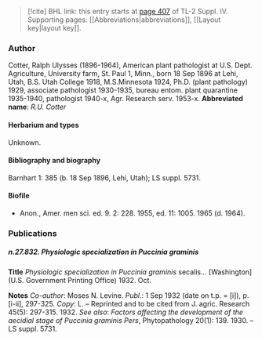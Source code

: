 > [!cite] BHL link: this entry starts at [page 407](https://www.biodiversitylibrary.org/page/33266084) of TL-2 Suppl. IV.
> Supporting pages: [[Abbreviations|abbreviations]], [[Layout key|layout key]].

### Author

Cotter, Ralph Ulysses (1896-1964), American plant pathologist at U.S. Dept. Agriculture, University farm, St. Paul 1, Minn., born 18 Sep 1896 at Lehi, Utah, B.S. Utah College 1918, M.S.Minnesota 1924, Ph.D. (plant pathology) 1929, associate pathologist 1930-1935, bureau entom. plant quarantine 1935-1940, pathologist 1940-x, Agr. Research serv. 1953-x. 
**Abbreviated name**: *R.U. Cotter*

#### Herbarium and types

Unknown.

#### Bibliography and biography

Barnhart 1: 385 (b. 18 Sep 1896, Lehi, Utah); LS suppl. 5731.

#### Biofile

- Anon., Amer. men sci. ed. 9. 2: 228. 1955, ed. 11: 1005. 1965 (d. 1964).

### Publications

##### n.27.832. Physiologic specialization in Puccinia graminis

**Title**
*Physiologic specialization in Puccinia graminis* secalis... \[Washington\] (U.S. Government Printing Office) 1932. Oct.

**Notes**
*Co-author*: Moses N. Levine.
*Publ*.: 1 Sep 1932 (date on t.p. = \[i\]), p. \[i-ii\], 297-325. *Copy*: L. – Reprinted and to be cited from J. agric. Research 45(5): 297-315. 1932.
*See also*: *Factors affecting the development of the aecidial stage of Puccinia graminis Pers*, Phytopathology 20(1): 139. 1930. – LS suppl. 5731.

